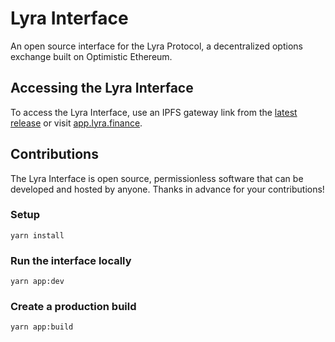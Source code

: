 # Lyra Interface

An open source interface for the Lyra Protocol, a decentralized options exchange built on Optimistic Ethereum.

## Accessing the Lyra Interface

To access the Lyra Interface, use an IPFS gateway link from the [latest release](https://github.com/Uniswap/uniswap-interface/releases/latest) or visit [app.lyra.finance](https://app.lyra.finance).

## Contributions

The Lyra Interface is open source, permissionless software that can be developed and hosted by anyone. Thanks in advance for your contributions!

### Setup

```
yarn install
```

### Run the interface locally

```
yarn app:dev
```

### Create a production build

```
yarn app:build
```
